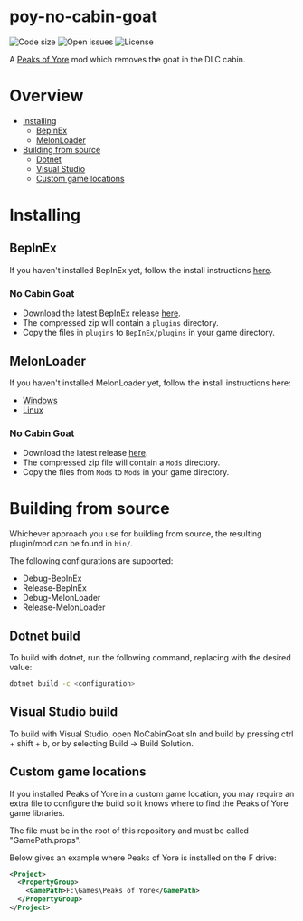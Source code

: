 # poy-no-cabin-goat
![Code size](https://img.shields.io/github/languages/code-size/Kaden5480/poy-no-cabin-goat?color=5c85d6)
![Open issues](https://img.shields.io/github/issues/Kaden5480/poy-no-cabin-goat?color=d65c5c)
![License](https://img.shields.io/github/license/Kaden5480/poy-no-cabin-goat?color=a35cd6)

A
[Peaks of Yore](https://store.steampowered.com/app/2236070/)
mod which removes the goat in the DLC cabin.

# Overview
- [Installing](#installing)
    - [BepInEx](#bepinex)
    - [MelonLoader](#melonloader)
- [Building from source](#building-from-source)
    - [Dotnet](#dotnet-build)
    - [Visual Studio](#visual-studio-build)
    - [Custom game locations](#custom-game-locations)

# Installing
## BepInEx
If you haven't installed BepInEx yet, follow the install instructions
[here](https://github.com/Kaden5480/modloader-instructions#bepinex).

### No Cabin Goat
- Download the latest BepInEx release
[here](https://github.com/Kaden5480/poy-no-cabin-goat/releases).
- The compressed zip will contain a `plugins` directory.
- Copy the files in `plugins` to `BepInEx/plugins` in your game directory.

## MelonLoader
If you haven't installed MelonLoader yet, follow the install instructions here:
- [Windows](https://github.com/Kaden5480/modloader-instructions#melonloader-windows)
- [Linux](https://github.com/Kaden5480/modloader-instructions#melonloader-linux)

### No Cabin Goat
- Download the latest release
[here](https://github.com/Kaden5480/poy-no-cabin-goat/releases).
- The compressed zip file will contain a `Mods` directory.
- Copy the files from `Mods` to `Mods` in your game directory.

# Building from source
Whichever approach you use for building from source, the resulting
plugin/mod can be found in `bin/`.

The following configurations are supported:
- Debug-BepInEx
- Release-BepInEx
- Debug-MelonLoader
- Release-MelonLoader

## Dotnet build
To build with dotnet, run the following command, replacing
<configuration> with the desired value:
```sh
dotnet build -c <configuration>
```

## Visual Studio build
To build with Visual Studio, open NoCabinGoat.sln and build by pressing ctrl + shift + b,
or by selecting Build -> Build Solution.

## Custom game locations
If you installed Peaks of Yore in a custom game location, you may require
an extra file to configure the build so it knows where to find the Peaks of Yore game
libraries.

The file must be in the root of this repository and must be called "GamePath.props".

Below gives an example where Peaks of Yore is installed on the F drive:
```xml
<Project>
  <PropertyGroup>
    <GamePath>F:\Games\Peaks of Yore</GamePath>
  </PropertyGroup>
</Project>
```
